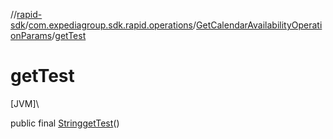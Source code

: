 //[rapid-sdk](../../../index.md)/[com.expediagroup.sdk.rapid.operations](../index.md)/[GetCalendarAvailabilityOperationParams](index.md)/[getTest](get-test.md)

# getTest

[JVM]\

public final [String](https://docs.oracle.com/javase/8/docs/api/java/lang/String.html)[getTest](get-test.md)()
